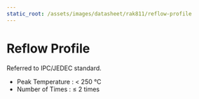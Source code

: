 ```yaml
---
static_root: /assets/images/datasheet/rak811/reflow-profile
---
```


# Reflow Profile

Referred to IPC/JEDEC standard.

- Peak Temperature : < 250 °C
- Number of Times : ≤ 2 times

<rk-img
  :src="`${$frontmatter.static_root}/tpe7u1eaanobuih9gq7x.jpg`"
  width="100%"
  figure-number="1"
  caption="Reflow Profile for RAK811"
/>
